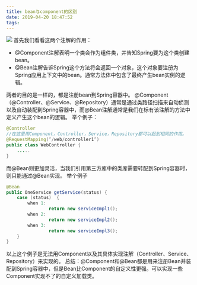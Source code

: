 ```yaml
---
title: bean与component的区别
date: 2019-04-20 18:47:52
tags:
---
```

![](http://posw9yxeh.bkt.clouddn.com/images/common/gratisography-157-thumbnail-small.jpg)
                                <!-- more -->
首先我们看看这两个注解的作用：
* @Component注解表明一个类会作为组件类，并告知Spring要为这个类创建bean。
* @Bean注解告诉Spring这个方法将会返回一个对象，这个对象要注册为Spring应用上下文中的bean。通常方法体中包含了最终产生bean实例的逻辑。

两者的目的是一样的，都是注册bean到Spring容器中。
@Component（@Controller、@Service、@Repository）通常是通过类路径扫描来自动侦测以及自动装配到Spring容器中，而@Bean注解通常是我们在标有该注解的方法中定义产生这个bean的逻辑。
举个例子：
```Java
@Controller
//在这里用Component，Controller，Service，Repository都可以起到相同的作用。
@RequestMapping(″/web/controller1″)
public class WebController {
    .....
}
```
而@Bean则更加灵活，当我们引用第三方库中的类库需要转配到Spring容器时，则只能通过@Bean实现。
举个例子
```Java
@Bean
public OneService getService(status) {
    case (status)  {
        when 1:
                return new serviceImpl1();
        when 2:
                return new serviceImpl2();
        when 3:
                return new serviceImpl3();
    }
}
```
以上这个例子是无法用Component以及其具体实现注解（Controller、Service、Repository）来实现的。
总结：@Component和@Bean都是用来注册Bean并装配到Spring容器中，但是Bean比Component的自定义性更强。可以实现一些Component实现不了的自定义加载类。
